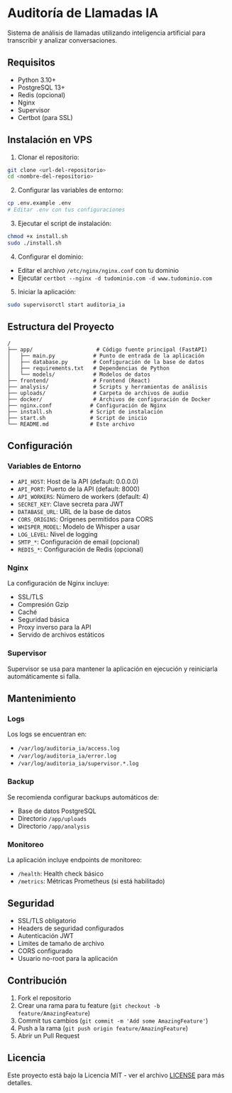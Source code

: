 # Auditoría de Llamadas IA

Sistema de análisis de llamadas utilizando inteligencia artificial para transcribir y analizar conversaciones.

## Requisitos

- Python 3.10+
- PostgreSQL 13+
- Redis (opcional)
- Nginx
- Supervisor
- Certbot (para SSL)

## Instalación en VPS

1. Clonar el repositorio:
```bash
git clone <url-del-repositorio>
cd <nombre-del-repositorio>
```

2. Configurar las variables de entorno:
```bash
cp .env.example .env
# Editar .env con tus configuraciones
```

3. Ejecutar el script de instalación:
```bash
chmod +x install.sh
sudo ./install.sh
```

4. Configurar el dominio:
- Editar el archivo `/etc/nginx/nginx.conf` con tu dominio
- Ejecutar `certbot --nginx -d tudominio.com -d www.tudominio.com`

5. Iniciar la aplicación:
```bash
sudo supervisorctl start auditoria_ia
```

## Estructura del Proyecto

```
/
├── app/                    # Código fuente principal (FastAPI)
│   ├── main.py            # Punto de entrada de la aplicación
│   ├── database.py        # Configuración de la base de datos
│   ├── requirements.txt   # Dependencias de Python
│   └── models/            # Modelos de datos
├── frontend/              # Frontend (React)
├── analysis/              # Scripts y herramientas de análisis
├── uploads/               # Carpeta de archivos de audio
├── docker/                # Archivos de configuración de Docker
├── nginx.conf            # Configuración de Nginx
├── install.sh            # Script de instalación
├── start.sh              # Script de inicio
└── README.md             # Este archivo
```

## Configuración

### Variables de Entorno

- `API_HOST`: Host de la API (default: 0.0.0.0)
- `API_PORT`: Puerto de la API (default: 8000)
- `API_WORKERS`: Número de workers (default: 4)
- `SECRET_KEY`: Clave secreta para JWT
- `DATABASE_URL`: URL de la base de datos
- `CORS_ORIGINS`: Orígenes permitidos para CORS
- `WHISPER_MODEL`: Modelo de Whisper a usar
- `LOG_LEVEL`: Nivel de logging
- `SMTP_*`: Configuración de email (opcional)
- `REDIS_*`: Configuración de Redis (opcional)

### Nginx

La configuración de Nginx incluye:
- SSL/TLS
- Compresión Gzip
- Caché
- Seguridad básica
- Proxy inverso para la API
- Servido de archivos estáticos

### Supervisor

Supervisor se usa para mantener la aplicación en ejecución y reiniciarla automáticamente si falla.

## Mantenimiento

### Logs

Los logs se encuentran en:
- `/var/log/auditoria_ia/access.log`
- `/var/log/auditoria_ia/error.log`
- `/var/log/auditoria_ia/supervisor.*.log`

### Backup

Se recomienda configurar backups automáticos de:
- Base de datos PostgreSQL
- Directorio `/app/uploads`
- Directorio `/app/analysis`

### Monitoreo

La aplicación incluye endpoints de monitoreo:
- `/health`: Health check básico
- `/metrics`: Métricas Prometheus (si está habilitado)

## Seguridad

- SSL/TLS obligatorio
- Headers de seguridad configurados
- Autenticación JWT
- Límites de tamaño de archivo
- CORS configurado
- Usuario no-root para la aplicación

## Contribución

1. Fork el repositorio
2. Crear una rama para tu feature (`git checkout -b feature/AmazingFeature`)
3. Commit tus cambios (`git commit -m 'Add some AmazingFeature'`)
4. Push a la rama (`git push origin feature/AmazingFeature`)
5. Abrir un Pull Request

## Licencia

Este proyecto está bajo la Licencia MIT - ver el archivo [LICENSE](LICENSE) para más detalles. 